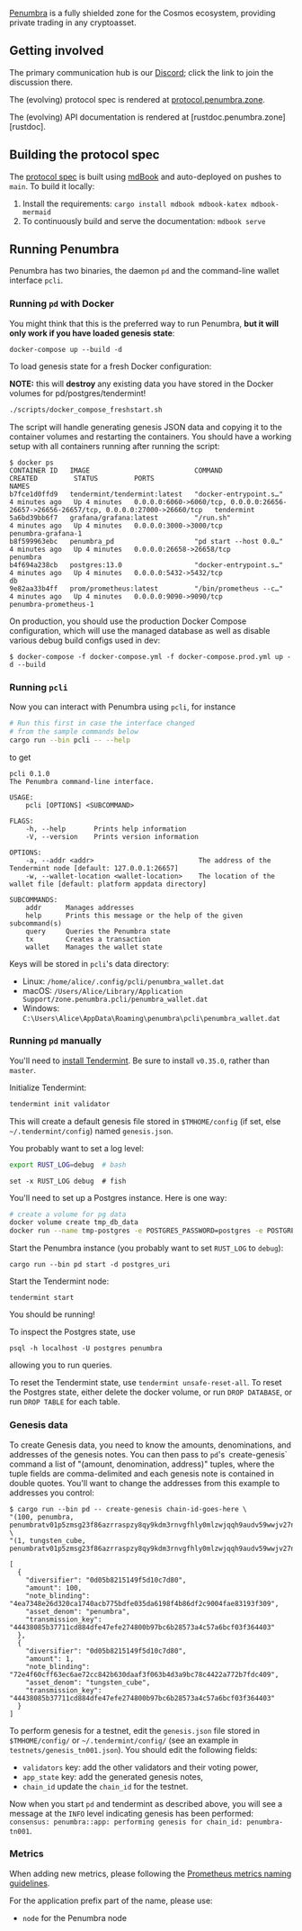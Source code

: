 [Penumbra] is a fully shielded zone for the Cosmos ecosystem, providing private
trading in any cryptoasset.

## Getting involved

The primary communication hub is our [Discord]; click the link to join the
discussion there.

The (evolving) protocol spec is rendered at [protocol.penumbra.zone][protocol].

The (evolving) API documentation is rendered at [rustdoc.penumbra.zone][rustdoc].

## Building the protocol spec

The [protocol spec][protocol] is built using [mdBook] and auto-deployed on
pushes to `main`.  To build it locally:

1. Install the requirements: `cargo install mdbook mdbook-katex mdbook-mermaid`
2. To continuously build and serve the documentation: `mdbook serve`

## Running Penumbra

Penumbra has two binaries, the daemon `pd` and the command-line wallet interface `pcli`.

### Running `pd` with Docker

You might think that this is the preferred way to run Penumbra, **but it will only work if you have loaded genesis state**:
```
docker-compose up --build -d
```

To load genesis state for a fresh Docker configuration:

**NOTE:** this will **destroy** any existing data you have stored in the Docker volumes
for pd/postgres/tendermint!

```bash
./scripts/docker_compose_freshstart.sh
```

The script will handle generating genesis JSON data and copying it to the container volumes
and restarting the containers. You should have a working setup with all containers running
after running the script:

```console
$ docker ps
CONTAINER ID   IMAGE                          COMMAND                  CREATED         STATUS         PORTS                                                                                    NAMES
b7fce1d0ffd9   tendermint/tendermint:latest   "docker-entrypoint.s…"   4 minutes ago   Up 4 minutes   0.0.0.0:6060->6060/tcp, 0.0.0.0:26656-26657->26656-26657/tcp, 0.0.0.0:27000->26660/tcp   tendermint
5a6bd39bb6f7   grafana/grafana:latest         "/run.sh"                4 minutes ago   Up 4 minutes   0.0.0.0:3000->3000/tcp                                                                   penumbra-grafana-1
b8f599963ebc   penumbra_pd                    "pd start --host 0.0…"   4 minutes ago   Up 4 minutes   0.0.0.0:26658->26658/tcp                                                                 penumbra
b4f694a238cb   postgres:13.0                  "docker-entrypoint.s…"   4 minutes ago   Up 4 minutes   0.0.0.0:5432->5432/tcp                                                                   db
9e82aa33b4ff   prom/prometheus:latest         "/bin/prometheus --c…"   4 minutes ago   Up 4 minutes   0.0.0.0:9090->9090/tcp                                                                   penumbra-prometheus-1
```

On production, you should use the production Docker Compose configuration,
which will use the managed database as well as disable various debug build
configs used in dev:

```console
$ docker-compose -f docker-compose.yml -f docker-compose.prod.yml up -d --build
```

### Running `pcli`

Now you can interact with Penumbra using `pcli`, for instance
```bash
# Run this first in case the interface changed
# from the sample commands below
cargo run --bin pcli -- --help
```
to get
```
pcli 0.1.0
The Penumbra command-line interface.

USAGE:
    pcli [OPTIONS] <SUBCOMMAND>

FLAGS:
    -h, --help       Prints help information
    -V, --version    Prints version information

OPTIONS:
    -a, --addr <addr>                          The address of the Tendermint node [default: 127.0.0.1:26657]
    -w, --wallet-location <wallet-location>    The location of the wallet file [default: platform appdata directory]

SUBCOMMANDS:
    addr      Manages addresses
    help      Prints this message or the help of the given subcommand(s)
    query     Queries the Penumbra state
    tx        Creates a transaction
    wallet    Manages the wallet state
```

Keys will be stored in `pcli`'s data directory:

* Linux: `/home/alice/.config/pcli/penumbra_wallet.dat`
* macOS: `/Users/Alice/Library/Application Support/zone.penumbra.pcli/penumbra_wallet.dat`
* Windows: `C:\Users\Alice\AppData\Roaming\penumbra\pcli\penumbra_wallet.dat`

### Running `pd` manually

You'll need to [install Tendermint][tm-install].  Be sure to install `v0.35.0`,
rather than `master`.

Initialize Tendermint:
```bash
tendermint init validator
```

This will create a default genesis file stored in `$TMHOME/config` (if set, else `~/.tendermint/config`) named `genesis.json`.

You probably want to set a log level:
```bash
export RUST_LOG=debug  # bash
```
```fish
set -x RUST_LOG debug  # fish
```

You'll need to set up a Postgres instance.  Here is one way:
```bash
# create a volume for pg data
docker volume create tmp_db_data
docker run --name tmp-postgres -e POSTGRES_PASSWORD=postgres -e POSTGRES_USER=postgres -e POSTGRES_DB=penumbra -p 5432:5432 -v tmp_db_data:/var/lib/postgresql/data -d postgres
```

Start the Penumbra instance (you probably want to set `RUST_LOG` to `debug`):
```
cargo run --bin pd start -d postgres_uri
```
Start the Tendermint node:
```
tendermint start
```

You should be running!  

To inspect the Postgres state, use
```
psql -h localhost -U postgres penumbra
```
allowing you to run queries.

To reset the Tendermint state, use `tendermint unsafe-reset-all`.  To reset the
Postgres state, either delete the docker volume, or run `DROP DATABASE`, or run
`DROP TABLE` for each table.

### Genesis data

To create Genesis data, you need to know the amounts, denominations, and addresses of the genesis notes. You can then pass to `pd`'s` `create-genesis` command a list of "(amount, denomination, address)" tuples, where the tuple fields are comma-delimited and each genesis note is contained in double quotes.  You'll want to change the addresses from this example to addresses you control:

```console
$ cargo run --bin pd -- create-genesis chain-id-goes-here \
"(100, penumbra, penumbratv01p5zmsg23f86azrraspzy8qy9kdm3rnvgfhly0mlzwjqqh9audv59wwjv27nteuplxezqx4x2j99t2rugst00tp0gz30nugxtuttknrk2ma7sa93d26q2w7gse842z3)" \
"(1, tungsten_cube, penumbratv01p5zmsg23f86azrraspzy8qy9kdm3rnvgfhly0mlzwjqqh9audv59wwjv27nteuplxezqx4x2j99t2rugst00tp0gz30nugxtuttknrk2ma7sa93d26q2w7gse842z3)"

[
  {
    "diversifier": "0d05b8215149f5d10c7d80",
    "amount": 100,
    "note_blinding": "4ea7348e26d320ca1740acb775bdfe035da6198f4b86df2c9004fae83193f309",
    "asset_denom": "penumbra",
    "transmission_key": "44438085b37711cd884dfe47efe274800b97bc6b28573a4c57a6bcf03f364403"
  },
  {
    "diversifier": "0d05b8215149f5d10c7d80",
    "amount": 1,
    "note_blinding": "72e4f60cff63ec6ae72cc842b630daaf3f063b4d3a9bc78c4422a772b7fdc409",
    "asset_denom": "tungsten_cube",
    "transmission_key": "44438085b37711cd884dfe47efe274800b97bc6b28573a4c57a6bcf03f364403"
  }
]
```

To perform genesis for a testnet, edit the `genesis.json` file stored in `$TMHOME/config/` or `~/.tendermint/config/` (see an example in `testnets/genesis_tn001.json`). You should edit the following fields:
* `validators` key: add the other validators and their voting power,
* `app_state` key: add the generated genesis notes,
* `chain_id` update the `chain_id` for the testnet.

Now when you start `pd` and tendermint as described above, you will see a message at the `INFO` level indicating genesis has been performed: `consensus: penumbra::app: performing genesis for chain_id: penumbra-tn001`.

### Metrics

When adding new metrics, please following the [Prometheus metrics naming guidelines](https://prometheus.io/docs/practices/naming/). 

For the application prefix part of the name, please use:

* `node` for the Penumbra node

[Discord]: https://discord.gg/hKvkrqa3zC
[Penumbra]: https://penumbra.zone
[protocol]: https://protocol.penumbra.zone
[mdBook]: https://github.com/rust-lang/mdBook
[tm-install]: https://github.com/tendermint/tendermint/blob/master/docs/introduction/install.md#from-source
